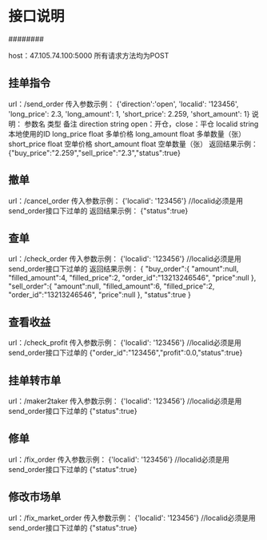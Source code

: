 # 接口说明
########

host：47.105.74.100:5000
所有请求方法均为POST

## 挂单指令
url：/send_order
传入参数示例：
{'direction':'open', 'localid': '123456', 'long_price': 2.3, 'long_amount': 1, 'short_price': 2.259, 'short_amount': 1}
说明：
参数名              类型        备注
direction       string      open：开仓，close：平仓
localid         string      本地使用的ID
long_price      float       多单价格
long_amount     float       多单数量（张）
short_price     float       空单价格
short_amount    float       空单数量（张）
返回结果示例：
 {"buy_price":"2.259","sell_price":"2.3","status":true}

## 撤单
url：/cancel_order
传入参数示例：
{'localid': '123456'}   //localid必须是用send_order接口下过单的
返回结果示例： 
{"status":true}

## 查单
url：/check_order
传入参数示例：
{'localid': '123456'}   //localid必须是用send_order接口下过单的
返回结果示例： 
{
    "buy_order":{
        "amount":null,
        "filled_amount":4,
        "filled_price":2,
        "order_id":"13213246546",
        "price":null
        },
    "sell_order":{
        "amount":null,
        "filled_amount":6,
        "filled_price":2,
        "order_id":"13213246546",
        "price":null
        },
    "status":true
}

## 查看收益
url：/check_profit 
传入参数示例：
{'localid': '123456'}   //localid必须是用send_order接口下过单的
{"order_id":"123456","profit":0.0,"status":true}

## 挂单转市单
url：/maker2taker 
传入参数示例：
{'localid': '123456'}   //localid必须是用send_order接口下过单的
{"status":true}

## 修单
url：/fix_order 
传入参数示例：
{'localid': '123456'}   //localid必须是用send_order接口下过单的
{"status":true}

## 修改市场单
url：/fix_market_order 
传入参数示例：
{'localid': '123456'}   //localid必须是用send_order接口下过单的
{"status":true}

